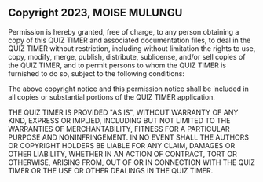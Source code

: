 ## Copyright 2023, MOISE MULUNGU

Permission is hereby granted, free of charge, to any person obtaining a copy of this QUIZ TIMER and associated documentation files, to deal in the QUIZ TIMER without restriction, including without limitation the rights to use, copy, modify, merge, publish, distribute, sublicense, and/or sell copies of the QUIZ TIMER, and to permit persons to whom the QUIZ TIMER is furnished to do so, subject to the following conditions:

The above copyright notice and this permission notice shall be included in all copies or substantial portions of the QUIZ TIMER application.

THE QUIZ TIMER IS PROVIDED "AS IS", WITHOUT WARRANTY OF ANY KIND, EXPRESS OR IMPLIED, INCLUDING BUT NOT LIMITED TO THE WARRANTIES OF MERCHANTABILITY, FITNESS FOR A PARTICULAR PURPOSE AND NONINFRINGEMENT. IN NO EVENT SHALL THE AUTHORS OR COPYRIGHT HOLDERS BE LIABLE FOR ANY CLAIM, DAMAGES OR OTHER LIABILITY, WHETHER IN AN ACTION OF CONTRACT, TORT OR OTHERWISE, ARISING FROM, OUT OF OR IN CONNECTION WITH THE QUIZ TIMER OR THE USE OR OTHER DEALINGS IN THE QUIZ TIMER.